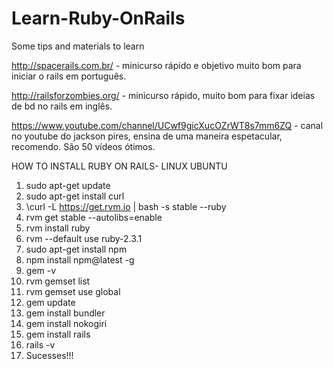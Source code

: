 # Learn-Ruby-OnRails

Some tips and materials to learn


http://spacerails.com.br/ - minicurso rápido e objetivo muito bom para iniciar o rails em português.

http://railsforzombies.org/ - minicurso rápido, muito bom para fixar ideias de bd no rails em inglês.

https://www.youtube.com/channel/UCwf9gicXucOZrWT8s7mm6ZQ - canal no youtube do jackson pires, ensina de uma maneira espetacular, recomendo. São 50 vídeos ótimos.


HOW TO INSTALL RUBY ON RAILS- LINUX UBUNTU

1. sudo apt-get update
2. sudo apt-get install curl
3. \curl -L https://get.rvm.io | bash -s stable --ruby
4. rvm get stable --autolibs=enable
5. rvm install ruby
6. rvm --default use ruby-2.3.1
7. sudo apt-get install npm
8. npm install npm@latest -g
9. gem -v
10. rvm gemset list
11. rvm gemset use global
12. gem update
13. gem install bundler
14. gem install nokogiri
15. gem install rails
16. rails -v
17. Sucesses!!!
